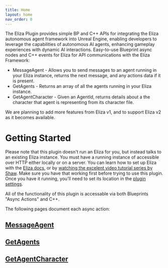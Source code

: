 ```yaml
---
title: Home
layout: home
nav_order: 0
---
```


The Eliza Plugin provides simple BP and C++ APIs for integrating the Eliza autonomous agent framework into Unreal Engine, enabling developers to leverage the capabilities of autonomous AI agents, enhancing gameplay experiences with dynamic AI interactions.
Easy-to-use Blueprint async nodes and C++ events for Eliza for API communications with the Eliza Framework:
* MessageAgent - Allows you to send messages to an agent running in your Eliza instance, returns the next message, and any actions data if it is present.
* GetAgents - Returns an array of all the agents running in your Eliza instance.
* GetAgentCharacter - Given an AgentId, returns details about a the character that agent is representing from its character file.

We are planning to add more features from Eliza v1, and to support Eliza v2 as it becomes available.

# Getting Started
Please note that this plugin doesn't run an Eliza for you, but instead talks to an existing Eliza instance. You must have a running instance of accessible over HTTP either locally or on a server. You can learn how to set up Eliza with the [Eliza docs](https://elizaos.github.io/eliza/docs/intro/), or by [watching the excelent video tutorial series by Shaw](https://www.youtube.com/watch?v=ArptLpQiKfI&list=PLx5pnFXdPTRzWla0RaOxALTSTnVq53fKL). Make sure you have that working first before trying to use this plugin. Once you have it running, you'll need to set its location in the [plugin settings](./PluginSettings).

All of the functionality of this plugin is accessable via both Blueprints "Async Actions" and C++. 

The following pages document each async action:

## [MessageAgent](./APIs/MessageAgent)

## [GetAgents](./APIs/GetAgents)

## [GetAgentCharacter](./APIs/GetAgentCharacter)
